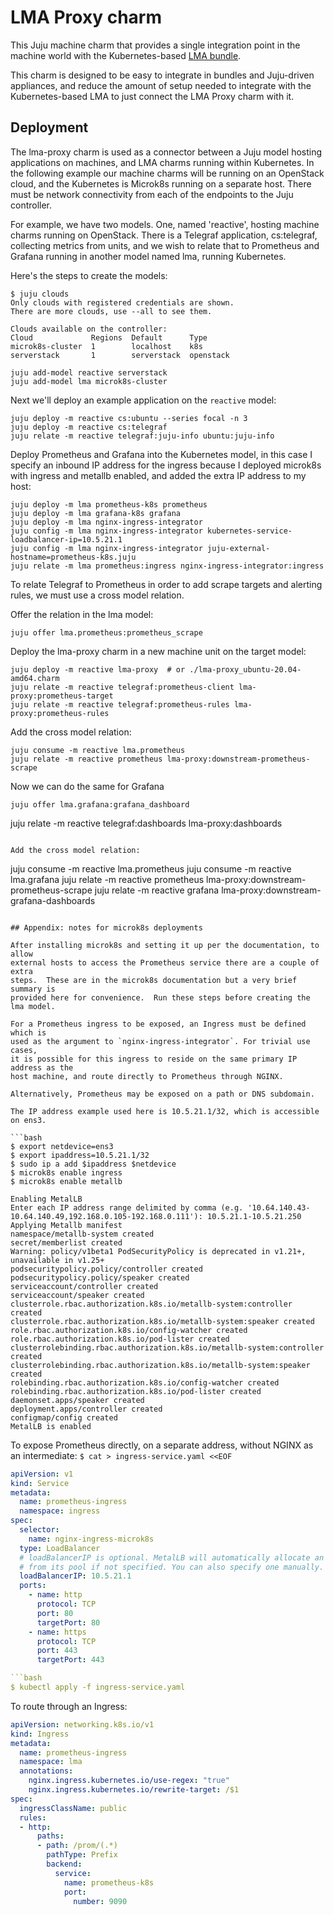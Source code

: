 # LMA Proxy charm

This Juju machine charm that provides a single integration point in the machine world with the Kubernetes-based [LMA bundle](https://charmhub.io/lma-light).

This charm is designed to be easy to integrate in bundles and Juju-driven appliances, and reduce the amount of setup needed to integrate with the Kubernetes-based LMA to just connect the LMA Proxy charm with it.

## Deployment

The lma-proxy charm is used as a connector between a Juju model hosting
applications on machines, and LMA charms running within Kubernetes.
In the following example our machine charms will be running on an OpenStack
cloud, and the Kubernetes is Microk8s running on a separate host.  There must be
network connectivity from each of the endpoints to the Juju controller.

For example, we have two models.  One, named 'reactive', hosting machine charms
running on OpenStack.  There is a Telegraf application, cs:telegraf, collecting
metrics from units, and we wish to relate that to Prometheus and Grafana running
in another model named lma, running Kubernetes.

Here's the steps to create the models:

```
$ juju clouds
Only clouds with registered credentials are shown.
There are more clouds, use --all to see them.

Clouds available on the controller:
Cloud             Regions  Default      Type
microk8s-cluster  1        localhost    k8s
serverstack       1        serverstack  openstack

juju add-model reactive serverstack
juju add-model lma microk8s-cluster
```

Next we'll deploy an example application on the `reactive` model:

```
juju deploy -m reactive cs:ubuntu --series focal -n 3
juju deploy -m reactive cs:telegraf
juju relate -m reactive telegraf:juju-info ubuntu:juju-info
```

Deploy Prometheus and Grafana into the Kubernetes model, in this case I specify an
inbound IP address for the ingress because I deployed microk8s with ingress and metallb
enabled, and added the extra IP address to my host:

```
juju deploy -m lma prometheus-k8s prometheus
juju deploy -m lma grafana-k8s grafana
juju deploy -m lma nginx-ingress-integrator
juju config -m lma nginx-ingress-integrator kubernetes-service-loadbalancer-ip=10.5.21.1
juju config -m lma nginx-ingress-integrator juju-external-hostname=prometheus-k8s.juju
juju relate -m lma prometheus:ingress nginx-ingress-integrator:ingress
```

To relate Telegraf to Prometheus in order to add scrape targets and alerting
rules, we must use a cross model relation.

Offer the relation in the lma model:

```
juju offer lma.prometheus:prometheus_scrape
```

Deploy the lma-proxy charm in a new machine unit on the target model:

```
juju deploy -m reactive lma-proxy  # or ./lma-proxy_ubuntu-20.04-amd64.charm
juju relate -m reactive telegraf:prometheus-client lma-proxy:prometheus-target
juju relate -m reactive telegraf:prometheus-rules lma-proxy:prometheus-rules
```

Add the cross model relation:

```
juju consume -m reactive lma.prometheus
juju relate -m reactive prometheus lma-proxy:downstream-prometheus-scrape
```

Now we can do the same for Grafana

```
juju offer lma.grafana:grafana_dashboard
```

juju relate -m reactive telegraf:dashboards lma-proxy:dashboards
```

Add the cross model relation:

```
juju consume -m reactive lma.prometheus
juju consume -m reactive lma.grafana
juju relate -m reactive prometheus lma-proxy:downstream-prometheus-scrape
juju relate -m reactive grafana lma-proxy:downstream-grafana-dashboards
```

## Appendix: notes for microk8s deployments

After installing microk8s and setting it up per the documentation, to allow
external hosts to access the Prometheus service there are a couple of extra
steps.  These are in the microk8s documentation but a very brief summary is
provided here for convenience.  Run these steps before creating the lma model.

For a Prometheus ingress to be exposed, an Ingress must be defined which is
used as the argument to `nginx-ingress-integrator`. For trivial use cases,
it is possible for this ingress to reside on the same primary IP address as the
host machine, and route directly to Prometheus through NGINX. 

Alternatively, Prometheus may be exposed on a path or DNS subdomain.

The IP address example used here is 10.5.21.1/32, which is accessible on ens3.

```bash
$ export netdevice=ens3
$ export ipaddress=10.5.21.1/32
$ sudo ip a add $ipaddress $netdevice
$ microk8s enable ingress
$ microk8s enable metallb

Enabling MetalLB
Enter each IP address range delimited by comma (e.g. '10.64.140.43-10.64.140.49,192.168.0.105-192.168.0.111'): 10.5.21.1-10.5.21.250
Applying Metallb manifest
namespace/metallb-system created
secret/memberlist created
Warning: policy/v1beta1 PodSecurityPolicy is deprecated in v1.21+, unavailable in v1.25+
podsecuritypolicy.policy/controller created
podsecuritypolicy.policy/speaker created
serviceaccount/controller created
serviceaccount/speaker created
clusterrole.rbac.authorization.k8s.io/metallb-system:controller created
clusterrole.rbac.authorization.k8s.io/metallb-system:speaker created
role.rbac.authorization.k8s.io/config-watcher created
role.rbac.authorization.k8s.io/pod-lister created
clusterrolebinding.rbac.authorization.k8s.io/metallb-system:controller created
clusterrolebinding.rbac.authorization.k8s.io/metallb-system:speaker created
rolebinding.rbac.authorization.k8s.io/config-watcher created
rolebinding.rbac.authorization.k8s.io/pod-lister created
daemonset.apps/speaker created
deployment.apps/controller created
configmap/config created
MetalLB is enabled
```

To expose Prometheus directly, on a separate address, without NGINX as an intermediate:
`$ cat > ingress-service.yaml <<EOF`
```yaml
apiVersion: v1
kind: Service
metadata:
  name: prometheus-ingress
  namespace: ingress
spec:
  selector:
    name: nginx-ingress-microk8s
  type: LoadBalancer
  # loadBalancerIP is optional. MetalLB will automatically allocate an IP
  # from its pool if not specified. You can also specify one manually.
  loadBalancerIP: 10.5.21.1
  ports:
    - name: http
      protocol: TCP
      port: 80
      targetPort: 80
    - name: https
      protocol: TCP
      port: 443
      targetPort: 443

```bash
$ kubectl apply -f ingress-service.yaml
```

To route through an Ingress:
```yaml
apiVersion: networking.k8s.io/v1
kind: Ingress
metadata:
  name: prometheus-ingress
  namespace: lma
  annotations:
    nginx.ingress.kubernetes.io/use-regex: "true"
    nginx.ingress.kubernetes.io/rewrite-target: /$1
spec:
  ingressClassName: public
  rules:
  - http:
      paths:
      - path: /prom/(.*)
        pathType: Prefix
        backend:
          service:
            name: prometheus-k8s
            port:
              number: 9090
```
